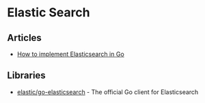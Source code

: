 # Elastic Search

## Articles
- [How to implement Elasticsearch in Go](https://www.freecodecamp.org/news/go-elasticsearch/)

## Libraries
- [elastic/go-elasticsearch](https://github.com/elastic/go-elasticsearch) - The official Go client for Elasticsearch
